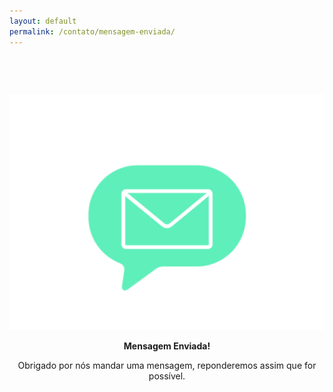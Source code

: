 ```yaml
---
layout: default
permalink: /contato/mensagem-enviada/
---
```


<style type="text/css" media="screen">
  .container {
    margin: 0px auto;
    max-width: 600px;
    text-align: center;
    padding-top: 60px;
  }
</style>

<div class="container">
  <img src="/assets/img/message.gif" width="540" alt="Mensagem enviada!">
  <p><strong>Mensagem Enviada!</strong></p>
  <p>Obrigado por nós mandar uma mensagem, reponderemos assim que for possível.</p>
</div>